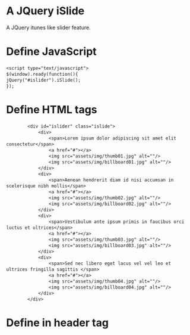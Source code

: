 A JQuery iSlide
======

A JQuery itunes like slider feature. 
 


Define JavaScript
======

	<script type="text/javascript">
  	$(window).ready(function(){
  	jQuery("#islider").iSlide();
  	});
  </script>
	

Define HTML tags
======

			<div id="islider" class="islide">
				<div>
					<span>Lorem ipsum dolor adipiscing sit amet elit consectetur</span>
					<a href="#"></a>
					<img src="assets/img/thumb01.jpg" alt=""/>
					<img src="assets/img/billboard01.jpg" alt=""/>
				</div>
				<div>
					<span>Aenean hendrerit diam id nisi accumsan in scelerisque nibh mollis</span>
					<a href="#"></a>
					<img src="assets/img/thumb02.jpg" alt=""/>
					<img src="assets/img/billboard02.jpg" alt=""/>
				</div>
				<div>
					<span>Vestibulum ante ipsum primis in faucibus orci luctus et ultrices</span>
					<a href="#"></a>
					<img src="assets/img/thumb03.jpg" alt=""/>
					<img src="assets/img/billboard03.jpg" alt=""/>
				</div>    
				<div>
					<span>Sed nec libero eget lacus vel vel leo et ultrices fringilla sagittis </span>
					<a href="#"></a>
					<img src="assets/img/thumb04.jpg" alt=""/>
					<img src="assets/img/billboard04.jpg" alt=""/>
				</div> 
			</div>
			
			
Define in header tag
======

 <head>
		<link href="assets/css/islide.css" rel="stylesheet" type="text/css" media="screen"/>
  </head>
